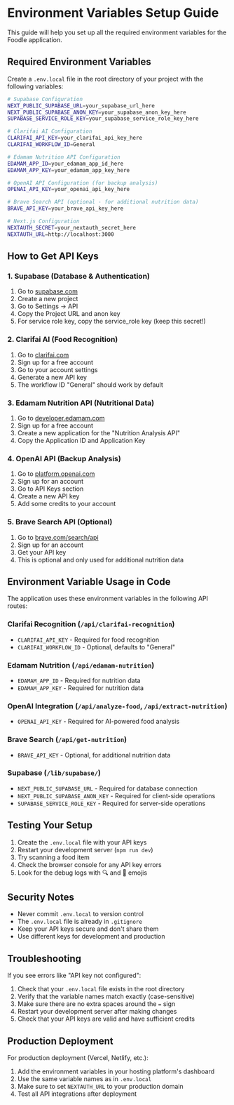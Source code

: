 # Environment Variables Setup Guide

This guide will help you set up all the required environment variables for the Foodle application.

## Required Environment Variables

Create a `.env.local` file in the root directory of your project with the following variables:

```bash
# Supabase Configuration
NEXT_PUBLIC_SUPABASE_URL=your_supabase_url_here
NEXT_PUBLIC_SUPABASE_ANON_KEY=your_supabase_anon_key_here
SUPABASE_SERVICE_ROLE_KEY=your_supabase_service_role_key_here

# Clarifai AI Configuration
CLARIFAI_API_KEY=your_clarifai_api_key_here
CLARIFAI_WORKFLOW_ID=General

# Edamam Nutrition API Configuration
EDAMAM_APP_ID=your_edamam_app_id_here
EDAMAM_APP_KEY=your_edamam_app_key_here

# OpenAI API Configuration (for backup analysis)
OPENAI_API_KEY=your_openai_api_key_here

# Brave Search API (optional - for additional nutrition data)
BRAVE_API_KEY=your_brave_api_key_here

# Next.js Configuration
NEXTAUTH_SECRET=your_nextauth_secret_here
NEXTAUTH_URL=http://localhost:3000
```

## How to Get API Keys

### 1. Supabase (Database & Authentication)
1. Go to [supabase.com](https://supabase.com)
2. Create a new project
3. Go to Settings → API
4. Copy the Project URL and anon key
5. For service role key, copy the service_role key (keep this secret!)

### 2. Clarifai AI (Food Recognition)
1. Go to [clarifai.com](https://clarifai.com)
2. Sign up for a free account
3. Go to your account settings
4. Generate a new API key
5. The workflow ID "General" should work by default

### 3. Edamam Nutrition API (Nutritional Data)
1. Go to [developer.edamam.com](https://developer.edamam.com)
2. Sign up for a free account
3. Create a new application for the "Nutrition Analysis API"
4. Copy the Application ID and Application Key

### 4. OpenAI API (Backup Analysis)
1. Go to [platform.openai.com](https://platform.openai.com)
2. Sign up for an account
3. Go to API Keys section
4. Create a new API key
5. Add some credits to your account

### 5. Brave Search API (Optional)
1. Go to [brave.com/search/api](https://brave.com/search/api)
2. Sign up for an account
3. Get your API key
4. This is optional and only used for additional nutrition data

## Environment Variable Usage in Code

The application uses these environment variables in the following API routes:

### Clarifai Recognition (`/api/clarifai-recognition`)
- `CLARIFAI_API_KEY` - Required for food recognition
- `CLARIFAI_WORKFLOW_ID` - Optional, defaults to "General"

### Edamam Nutrition (`/api/edamam-nutrition`)
- `EDAMAM_APP_ID` - Required for nutrition data
- `EDAMAM_APP_KEY` - Required for nutrition data

### OpenAI Integration (`/api/analyze-food`, `/api/extract-nutrition`)
- `OPENAI_API_KEY` - Required for AI-powered food analysis

### Brave Search (`/api/get-nutrition`)
- `BRAVE_API_KEY` - Optional, for additional nutrition data

### Supabase (`/lib/supabase/`)
- `NEXT_PUBLIC_SUPABASE_URL` - Required for database connection
- `NEXT_PUBLIC_SUPABASE_ANON_KEY` - Required for client-side operations
- `SUPABASE_SERVICE_ROLE_KEY` - Required for server-side operations

## Testing Your Setup

1. Create the `.env.local` file with your API keys
2. Restart your development server (`npm run dev`)
3. Try scanning a food item
4. Check the browser console for any API key errors
5. Look for the debug logs with 🔍 and 🍎 emojis

## Security Notes

- Never commit `.env.local` to version control
- The `.env.local` file is already in `.gitignore`
- Keep your API keys secure and don't share them
- Use different keys for development and production

## Troubleshooting

If you see errors like "API key not configured":
1. Check that your `.env.local` file exists in the root directory
2. Verify that the variable names match exactly (case-sensitive)
3. Make sure there are no extra spaces around the `=` sign
4. Restart your development server after making changes
5. Check that your API keys are valid and have sufficient credits

## Production Deployment

For production deployment (Vercel, Netlify, etc.):
1. Add the environment variables in your hosting platform's dashboard
2. Use the same variable names as in `.env.local`
3. Make sure to set `NEXTAUTH_URL` to your production domain
4. Test all API integrations after deployment
